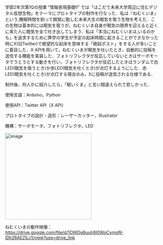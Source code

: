 学部2年次第1Qの授業 ”情報表現基礎Ⅱ” では「はこだて未来大学周辺に住むデジタル仮想生物」をテーマにプロトタイプの制作を行なった．私は『ねむくいま』という,睡眠時間を削って開発に勤しむ未来大生の眠気を吸う生物を考えた．この生物は基本的には眠気を吸うが，ねむくいま自身が眠気の限界を迎えると近くに来た人に眠気を全て吐き出してしまう．私は「本当にねむくいまは,いるのかも」を追求するために弊学の学生が予定の起床時間に起きることができなかった時にX(旧Twitter)で絶望的な起床を意味する「絶起ポスト」をする人が多いことに着目した．X APIを用いて，ねむくいまが眠気を吐いたとき，自動的に投稿を送信する機能を実装した．フォトリフレクタが反応していないときはサーボモータでうとうとする動きを行い，フォトリフレクタが反応したときはランダムで白LED(眠気を吸うとき)か赤LED(眠気を吐くとき)が点灯するようにした．赤LED(眠気を吐くとき)が点灯する場合のみ，Xに投稿が送信される仕様である．

制作後，何人かに紹介したら，「眠いくま」と言い間違えられて悲しかった．

使用言語：Arduino，Python

使用API：Twitter API（X API）

プロトタイプの設計・造形：レーザーカッター，Illustrator

機構：サーボモータ，フォトリフレクタ，LED

<img width="284" alt="image" src="https://github.com/Ruri-Kinoshita/nemukuima/assets/131644243/bb0704f3-f2d0-451e-aaf1-7fd3684a9338">

ねむくいまの動作映像：https://drive.google.com/file/d/1OWDg8uuIr6I0WoCymsW-iDh28AEZILc1/view?usp=drive_link

